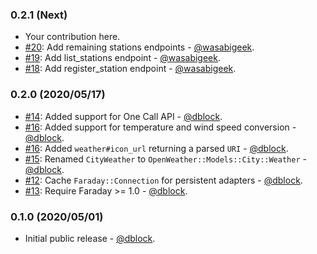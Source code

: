 ### 0.2.1 (Next)

* Your contribution here.
* [#20](https://github.com/dblock/open-weather-ruby-client/pull/20): Add remaining stations endpoints - [@wasabigeek](https://github.com/wasabigeek).
* [#19](https://github.com/dblock/open-weather-ruby-client/pull/19): Add list_stations endpoint - [@wasabigeek](https://github.com/wasabigeek).
* [#18](https://github.com/dblock/open-weather-ruby-client/pull/18): Add register_station endpoint - [@wasabigeek](https://github.com/wasabigeek).

### 0.2.0 (2020/05/17)

* [#14](https://github.com/dblock/open-weather-ruby-client/pull/14): Added support for One Call API - [@dblock](https://github.com/dblock).
* [#16](https://github.com/dblock/open-weather-ruby-client/pull/16): Added support for temperature and wind speed conversion - [@dblock](https://github.com/dblock).
* [#16](https://github.com/dblock/open-weather-ruby-client/pull/16): Added `weather#icon_url` returning a parsed `URI` - [@dblock](https://github.com/dblock).
* [#15](https://github.com/dblock/open-weather-ruby-client/pull/15): Renamed `CityWeather` to `OpenWeather::Models::City::Weather` - [@dblock](https://github.com/dblock).
* [#12](https://github.com/dblock/open-weather-ruby-client/pull/12): Cache `Faraday::Connection` for persistent adapters - [@dblock](https://github.com/dblock).
* [#13](https://github.com/dblock/open-weather-ruby-client/pull/13): Require Faraday >= 1.0 - [@dblock](https://github.com/dblock).

### 0.1.0 (2020/05/01)

* Initial public release - [@dblock](https://github.com/dblock).
